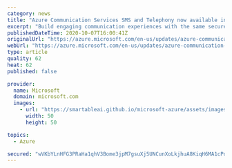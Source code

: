 ```yaml
---
category: news
title: "Azure Communication Services SMS and Telephony now available in Public Preview  "
excerpt: "Build engaging communication experiences with the same secure platform used by Microsoft Teams. Add video, voice, SMS, chat, and telephony capabilities into almost any web, mobile, or desktop application. "
publishedDateTime: 2020-10-07T16:00:41Z
originalUrl: "https://azure.microsoft.com/en-us/updates/azure-communication-services-sms-and-telephony-now-available-in-public-preview/"
webUrl: "https://azure.microsoft.com/en-us/updates/azure-communication-services-sms-and-telephony-now-available-in-public-preview/"
type: article
quality: 62
heat: 62
published: false

provider:
  name: Microsoft
  domain: microsoft.com
  images:
    - url: "https://smartableai.github.io/microsoft-azure/assets/images/organizations/microsoft.com-50x50.jpg"
      width: 50
      height: 50

topics:
  - Azure

secured: "wVKbYLnHFG3PRaHa1qhV3Bome3jpM7gsuXj5UNCunXoLkjhuA8KiqH6MA1cPdqeLL12QJw8gfHqaFEKihph7GHyYQR4v1ESmxaeUHKoz2hYx/KvK5ag4BQ0EkP93d979hRzmMIFAX//YVjxv6oQViM3KAtvGmKh8PSoyuWkMpQN7O6KC2sNrGUFTRHdleyfx5J8G1Aa3K3US8p1Vjxtc0l3NHYxT9GiBxs1jJamWI6lwou9xMd0OnDncgnSGkT8HjwfRSHIstuu/KITh4UWv/4AlT9wbhjumoJb6T4PMtbPtYa8NCGnrrGVDto1jwgrjiIv53HwMEqDSNQHFdjjTPMKVHVltfnDIeLWBiOWFsbM=;Zk+NvXul30ryKMTOtjvawA=="
---
```


